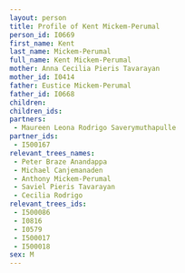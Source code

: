```yaml
---
layout: person
title: Profile of Kent Mickem-Perumal
person_id: I0669
first_name: Kent
last_name: Mickem-Perumal
full_name: Kent Mickem-Perumal
mother: Anna Cecilia Pieris Tavarayan
mother_id: I0414
father: Eustice Mickem-Perumal
father_id: I0668
children:
children_ids:
partners:
 - Maureen Leona Rodrigo Saverymuthapulle
partner_ids:
 - I500167
relevant_trees_names:
 - Peter Braze Anandappa
 - Michael Canjemanaden
 - Anthony Mickem-Perumal
 - Saviel Pieris Tavarayan
 - Cecilia Rodrigo
relevant_trees_ids:
 - I500086
 - I0816
 - I0579
 - I500017
 - I500018
sex: M
---
```


